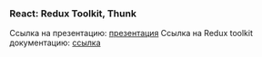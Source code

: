 ### React: Redux Toolkit, Thunk

Ссылка на презентацию: [презентация](https://github.com/ait-tr/cohort33/blob/main/front_end/lesson_33/Redux_Thunk.pdf)
Ссылка на Redux toolkit документацию: [ссылка](https://redux-toolkit.js.org/)
